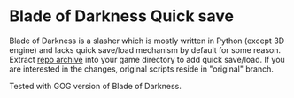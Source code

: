 # Blade of Darkness Quick save

Blade of Darkness is a slasher which is mostly written in Python (except 3D engine) and lacks quick save/load mechanism by default for some reason. Extract [repo archive](https://github.com/yeriomin/BladeOfDarknessQuicksave/archive/master.zip) into your game directory to add quick save/load. If you are interested in the changes, original scripts reside in "original" branch.

Tested with GOG version of Blade of Darkness.

